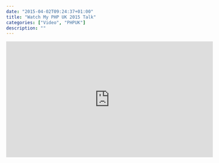 ```yaml
---
date: "2015-04-02T09:24:37+01:00"
title: "Watch My PHP UK 2015 Talk"
categories: ["Video", "PHPUK"]
description: ""
---
```


<iframe width="560" height="315" src="https://www.youtube.com/embed/jL9nfIiX6G0?list=PL_aPVo2HeGF_VdlTpUF6ViNgLC7Raph0i" frameborder="0" allowfullscreen></iframe>
